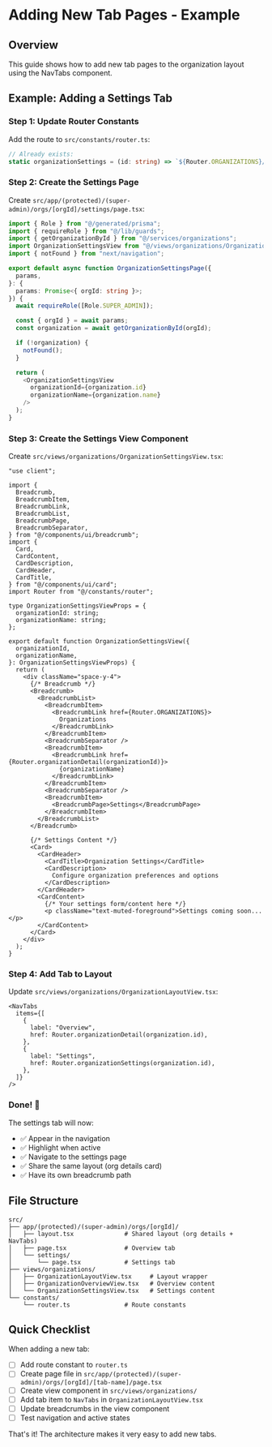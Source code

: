 # Adding New Tab Pages - Example

## Overview

This guide shows how to add new tab pages to the organization layout using the NavTabs component.

## Example: Adding a Settings Tab

### Step 1: Update Router Constants

Add the route to `src/constants/router.ts`:

```typescript
// Already exists:
static organizationSettings = (id: string) => `${Router.ORGANIZATIONS}/${id}/settings`;
```

### Step 2: Create the Settings Page

Create `src/app/(protected)/(super-admin)/orgs/[orgId]/settings/page.tsx`:

```typescript
import { Role } from "@/generated/prisma";
import { requireRole } from "@/lib/guards";
import { getOrganizationById } from "@/services/organizations";
import OrganizationSettingsView from "@/views/organizations/OrganizationSettingsView";
import { notFound } from "next/navigation";

export default async function OrganizationSettingsPage({
  params,
}: {
  params: Promise<{ orgId: string }>;
}) {
  await requireRole([Role.SUPER_ADMIN]);

  const { orgId } = await params;
  const organization = await getOrganizationById(orgId);

  if (!organization) {
    notFound();
  }

  return (
    <OrganizationSettingsView
      organizationId={organization.id}
      organizationName={organization.name}
    />
  );
}
```

### Step 3: Create the Settings View Component

Create `src/views/organizations/OrganizationSettingsView.tsx`:

```tsx
"use client";

import {
  Breadcrumb,
  BreadcrumbItem,
  BreadcrumbLink,
  BreadcrumbList,
  BreadcrumbPage,
  BreadcrumbSeparator,
} from "@/components/ui/breadcrumb";
import {
  Card,
  CardContent,
  CardDescription,
  CardHeader,
  CardTitle,
} from "@/components/ui/card";
import Router from "@/constants/router";

type OrganizationSettingsViewProps = {
  organizationId: string;
  organizationName: string;
};

export default function OrganizationSettingsView({
  organizationId,
  organizationName,
}: OrganizationSettingsViewProps) {
  return (
    <div className="space-y-4">
      {/* Breadcrumb */}
      <Breadcrumb>
        <BreadcrumbList>
          <BreadcrumbItem>
            <BreadcrumbLink href={Router.ORGANIZATIONS}>
              Organizations
            </BreadcrumbLink>
          </BreadcrumbItem>
          <BreadcrumbSeparator />
          <BreadcrumbItem>
            <BreadcrumbLink href={Router.organizationDetail(organizationId)}>
              {organizationName}
            </BreadcrumbLink>
          </BreadcrumbItem>
          <BreadcrumbSeparator />
          <BreadcrumbItem>
            <BreadcrumbPage>Settings</BreadcrumbPage>
          </BreadcrumbItem>
        </BreadcrumbList>
      </Breadcrumb>

      {/* Settings Content */}
      <Card>
        <CardHeader>
          <CardTitle>Organization Settings</CardTitle>
          <CardDescription>
            Configure organization preferences and options
          </CardDescription>
        </CardHeader>
        <CardContent>
          {/* Your settings form/content here */}
          <p className="text-muted-foreground">Settings coming soon...</p>
        </CardContent>
      </Card>
    </div>
  );
}
```

### Step 4: Add Tab to Layout

Update `src/views/organizations/OrganizationLayoutView.tsx`:

```tsx
<NavTabs
  items={[
    {
      label: "Overview",
      href: Router.organizationDetail(organization.id),
    },
    {
      label: "Settings",
      href: Router.organizationSettings(organization.id),
    },
  ]}
/>
```

### Done! 🎉

The settings tab will now:
- ✅ Appear in the navigation
- ✅ Highlight when active
- ✅ Navigate to the settings page
- ✅ Share the same layout (org details card)
- ✅ Have its own breadcrumb path

## File Structure

```
src/
├── app/(protected)/(super-admin)/orgs/[orgId]/
│   ├── layout.tsx              # Shared layout (org details + NavTabs)
│   ├── page.tsx                # Overview tab
│   └── settings/
│       └── page.tsx            # Settings tab
├── views/organizations/
│   ├── OrganizationLayoutView.tsx     # Layout wrapper
│   ├── OrganizationOverviewView.tsx   # Overview content
│   └── OrganizationSettingsView.tsx   # Settings content
└── constants/
    └── router.ts               # Route constants
```

## Quick Checklist

When adding a new tab:

- [ ] Add route constant to `router.ts`
- [ ] Create page file in `src/app/(protected)/(super-admin)/orgs/[orgId]/[tab-name]/page.tsx`
- [ ] Create view component in `src/views/organizations/`
- [ ] Add tab item to `NavTabs` in `OrganizationLayoutView.tsx`
- [ ] Update breadcrumbs in the view component
- [ ] Test navigation and active states

That's it! The architecture makes it very easy to add new tabs.
